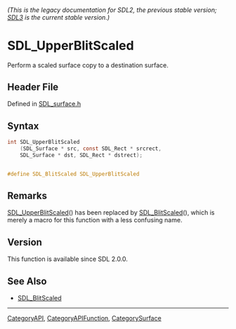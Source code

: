 ###### (This is the legacy documentation for SDL2, the previous stable version; [SDL3](https://wiki.libsdl.org/SDL3/) is the current stable version.)
# SDL_UpperBlitScaled

Perform a scaled surface copy to a destination surface.

## Header File

Defined in [SDL_surface.h](https://github.com/libsdl-org/SDL/blob/SDL2/include/SDL_surface.h)

## Syntax

```c
int SDL_UpperBlitScaled
    (SDL_Surface * src, const SDL_Rect * srcrect,
    SDL_Surface * dst, SDL_Rect * dstrect);


#define SDL_BlitScaled SDL_UpperBlitScaled
```

## Remarks

[SDL_UpperBlitScaled](SDL_UpperBlitScaled)() has been replaced by
[SDL_BlitScaled](SDL_BlitScaled)(), which is merely a macro for this
function with a less confusing name.

## Version

This function is available since SDL 2.0.0.

## See Also

- [SDL_BlitScaled](SDL_BlitScaled)

----
[CategoryAPI](CategoryAPI), [CategoryAPIFunction](CategoryAPIFunction), [CategorySurface](CategorySurface)

